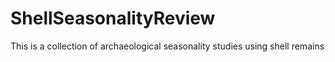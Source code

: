 # ShellSeasonalityReview
This is a collection of archaeological seasonality studies using shell remains
